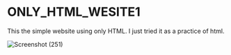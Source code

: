 # ONLY_HTML_WESITE1
This the simple website using only HTML. I just tried it as a practice of html.


![Screenshot (251)](https://user-images.githubusercontent.com/80156819/157715217-5d603665-9c13-4ea8-88ad-70b54f12a277.png)
